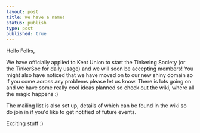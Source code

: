 ```yaml
---
layout: post
title: We have a name!
status: publish
type: post
published: true
---
```

Hello Folks,

We have officially applied to Kent Union to start the Tinkering Society (or the TinkerSoc for daily usage) and we will soon be accepting members! You might also have noticed that we have moved on to our new shiny domain so if you come across any problems please let us know. There is lots going on and we have some really cool ideas planned so check out the wiki, where all the magic happens :)

The mailing list is also set up, details of which can be found in the wiki so do join in if you'd like to get notified of future events.

Exciting stuff :)
